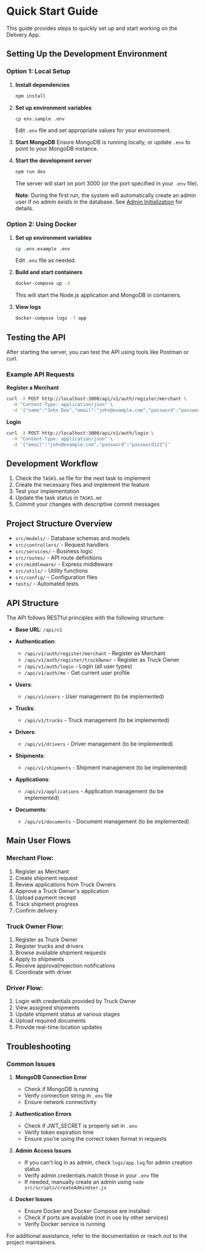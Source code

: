 # Quick Start Guide

This guide provides steps to quickly set up and start working on the Delivery App.

## Setting Up the Development Environment

### Option 1: Local Setup

1. **Install dependencies**
   ```bash
   npm install
   ```

2. **Set up environment variables**
   ```bash
   cp env.sample .env
   ```
   Edit `.env` file and set appropriate values for your environment.

3. **Start MongoDB**
   Ensure MongoDB is running locally, or update `.env` to point to your MongoDB instance.

4. **Start the development server**
   ```bash
   npm run dev
   ```
   The server will start on port 3000 (or the port specified in your `.env` file).
   
   **Note**: During the first run, the system will automatically create an admin user if no admin exists in the database. See [Admin Initialization](docs/ADMIN_INITIALIZATION.md) for details.

### Option 2: Using Docker

1. **Set up environment variables**
   ```bash
   cp .env.example .env
   ```
   Edit `.env` file as needed.

2. **Build and start containers**
   ```bash
   docker-compose up -d
   ```
   This will start the Node.js application and MongoDB in containers.

3. **View logs**
   ```bash
   docker-compose logs -f app
   ```

## Testing the API

After starting the server, you can test the API using tools like Postman or curl.

### Example API Requests

**Register a Merchant**
```bash
curl -X POST http://localhost:3000/api/v1/auth/register/merchant \
  -H "Content-Type: application/json" \
  -d '{"name":"John Doe","email":"john@example.com","password":"password123","phone":"1234567890","role":"Merchant"}'
```

**Login**
```bash
curl -X POST http://localhost:3000/api/v1/auth/login \
  -H "Content-Type: application/json" \
  -d '{"email":"john@example.com","password":"password123"}'
```

## Development Workflow

1. Check the `TASKS.md` file for the next task to implement
2. Create the necessary files and implement the feature
3. Test your implementation
4. Update the task status in `TASKS.md`
5. Commit your changes with descriptive commit messages

## Project Structure Overview

- `src/models/` - Database schemas and models
- `src/controllers/` - Request handlers
- `src/services/` - Business logic
- `src/routes/` - API route definitions
- `src/middleware/` - Express middleware
- `src/utils/` - Utility functions
- `src/config/` - Configuration files
- `tests/` - Automated tests

## API Structure

The API follows RESTful principles with the following structure:

- **Base URL**: `/api/v1`
- **Authentication**: 
  - `/api/v1/auth/register/merchant` - Register as Merchant
  - `/api/v1/auth/register/truckOwner` - Register as Truck Owner
  - `/api/v1/auth/login` - Login (all user types)
  - `/api/v1/auth/me` - Get current user profile

- **Users**: 
  - `/api/v1/users` - User management (to be implemented)

- **Trucks**: 
  - `/api/v1/trucks` - Truck management (to be implemented)

- **Drivers**: 
  - `/api/v1/drivers` - Driver management (to be implemented)

- **Shipments**: 
  - `/api/v1/shipments` - Shipment management (to be implemented)

- **Applications**: 
  - `/api/v1/applications` - Application management (to be implemented)

- **Documents**: 
  - `/api/v1/documents` - Document management (to be implemented)

## Main User Flows

### Merchant Flow:
1. Register as Merchant
2. Create shipment request
3. Review applications from Truck Owners
4. Approve a Truck Owner's application
5. Upload payment receipt
6. Track shipment progress
7. Confirm delivery

### Truck Owner Flow:
1. Register as Truck Owner
2. Register trucks and drivers
3. Browse available shipment requests
4. Apply to shipments
5. Receive approval/rejection notifications
6. Coordinate with driver

### Driver Flow:
1. Login with credentials provided by Truck Owner
2. View assigned shipments
3. Update shipment status at various stages
4. Upload required documents
5. Provide real-time location updates

## Troubleshooting

### Common Issues

1. **MongoDB Connection Error**
   - Check if MongoDB is running
   - Verify connection string in `.env` file
   - Ensure network connectivity

2. **Authentication Errors**
   - Check if JWT_SECRET is properly set in `.env`
   - Verify token expiration time
   - Ensure you're using the correct token format in requests

3. **Admin Access Issues**
   - If you can't log in as admin, check `logs/app.log` for admin creation status
   - Verify admin credentials match those in your `.env` file
   - If needed, manually create an admin using `node src/scripts/createAdminUser.js`

4. **Docker Issues**
   - Ensure Docker and Docker Compose are installed
   - Check if ports are available (not in use by other services)
   - Verify Docker service is running

For additional assistance, refer to the documentation or reach out to the project maintainers.
